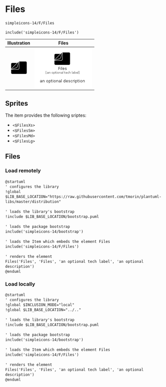 # Files


```text
simpleicons-14/F/Files
```

```text
include('simpleicons-14/F/Files')
```



| Illustration | Files |
| :---: | :---: |
| ![illustration for Illustration](../../simpleicons-14/F/Files.png) | ![illustration for Files](../../simpleicons-14/F/Files.Local.png) |



## Sprites
The item provides the following sriptes:

- `<$FilesXs>`
- `<$FilesSm>`
- `<$FilesMd>`
- `<$FilesLg>`





## Files

### Load remotely
```plantuml
@startuml
' configures the library
!global $LIB_BASE_LOCATION="https://raw.githubusercontent.com/tmorin/plantuml-libs/master/distribution"

' loads the library's bootstrap
!include $LIB_BASE_LOCATION/bootstrap.puml

' loads the package bootstrap
include('simpleicons-14/bootstrap')

' loads the Item which embeds the element Files
include('simpleicons-14/F/Files')

' renders the element
Files('Files', 'Files', 'an optional tech label', 'an optional description')
@enduml
```

### Load locally
```plantuml
@startuml
' configures the library
!global $INCLUSION_MODE="local"
!global $LIB_BASE_LOCATION="../.."

' loads the library's bootstrap
!include $LIB_BASE_LOCATION/bootstrap.puml

' loads the package bootstrap
include('simpleicons-14/bootstrap')

' loads the Item which embeds the element Files
include('simpleicons-14/F/Files')

' renders the element
Files('Files', 'Files', 'an optional tech label', 'an optional description')
@enduml
```

